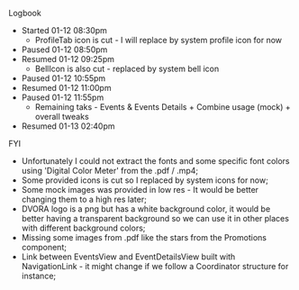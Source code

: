 Logbook

- Started 01-12 08:30pm
    - ProfileTab icon is cut - I will replace by system profile icon for now
- Paused 01-12 08:50pm
- Resumed 01-12 09:25pm
    - BellIcon is also cut - replaced by system bell icon
- Paused 01-12 10:55pm
- Resumed 01-12 11:00pm
- Paused 01-12 11:55pm
    - Remaining taks - Events & Events Details + Combine usage (mock) + overall tweaks
- Resumed 01-13 02:40pm


FYI

- Unfortunately I could not extract the fonts and some specific font colors using 'Digital Color Meter' from the .pdf / .mp4;
- Some provided icons is cut so I replaced by system icons for now;
- Some mock images was provided in low res - It would be better changing them to a high res later;
- DVORA logo is a png but has a white background color, it would be better having a transparent background so we can use it in other places with different background colors;
- Missing some images from .pdf like the stars from the Promotions component;
- Link between EventsView and EventDetailsView built with NavigationLink - it might change if we follow a Coordinator structure for instance;
